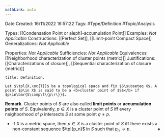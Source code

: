 ```yaml
---
mathLink: auto
---
```


<div class="topSpace"></div>

Date Created: 16/11/2022 16:57:22
Tags: #Type/Definition #Topic/Analysis

Types: [[Condensation Point or aleph1-accumulation Point]]
Examples: <i>Not Applicable</i>
Constructions: [[Perfect Set]], [[Limit-point Compact Space]]
Generalizations: <i>Not Applicable</i>

Properties: <i>Not Applicable</i>
Sufficiencies: <i>Not Applicable</i>
Equivalences: [[Neighborhood characterization of cluster points (metric)]]
Justifications: [[Characterizations of closure]], [[Sequential characterization of closure (metric)]]

``` ad-Definition
title: Definition.

Let $\tpl{X,\mc{T}}$ be a topological space and fix $S\subseteq X$. A point $p\in X$ is said to be a <b>cluster point of $S$</b> if $p\in\bar{S\comp\l\{p\r\}}$.

```

<b>Remark.</b> Cluster points of $S$ are also called <b>limit points</b> or <b>accumulation points</b> of $S$. Equivalently, $p\in X$ is a cluster point of $S$ iff every neighborhood of $p$ intersects $S$ at some point $q\neq p$.
* If $X$ is a metric space, then $p\in X$ is a cluster point of $S$ iff there exists a non-constant sequence $\tpl{p_n}$ in $S$ such that $p_n\to p$.<span style="float:right;">$\blacklozenge$</span>
